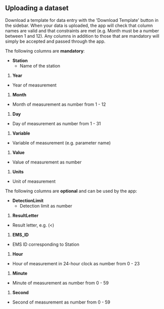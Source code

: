 ## Uploading a dataset

Download a template for data entry with the 'Download Template' button in the sidebar. When your data is uploaded, the app will check that column names are valid and that constraints are met (e.g. Month must be a number between 1 and 12). Any columns in addition to those that are mandatory will simply be accepted and passed through the app.  


The following columns are **mandatory**:
* **Station**
  - Name of the station
1. **Year**
  - Year of measurement
1. **Month**
  - Month of measurement as number from 1 - 12
1. **Day**
  - Day of measurement as number from 1 - 31
1. **Variable**
  - Variable of measurement (e.g. parameter name)
1. **Value**
  - Value of measurement as number
1. **Units**
  - Unit of measurement 
  
The following columns are **optional** and can be used by the app: 
* **DetectionLimit**
  - Detection limit as number
1. **ResultLetter**
  - Result letter, e.g. (<)
1. **EMS_ID**
  - EMS ID corresponding to Station
1. **Hour**
  - Hour of measurement in 24-hour clock as number from 0 - 23
1. **Minute**
  - Minute of measurement as number from 0 - 59
1. **Second**
  - Second of measurement as number from 0 - 59
  
